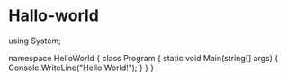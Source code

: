 # Hallo-world
using System;

namespace HelloWorld
{
    class Program
    {
        static void Main(string[] args)
        {
            Console.WriteLine("Hello World!");
        }
    }
}
